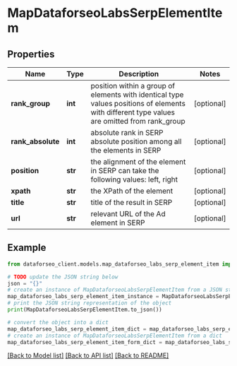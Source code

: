 # MapDataforseoLabsSerpElementItem


## Properties

Name | Type | Description | Notes
------------ | ------------- | ------------- | -------------
**rank_group** | **int** | position within a group of elements with identical type values positions of elements with different type values are omitted from rank_group | [optional] 
**rank_absolute** | **int** | absolute rank in SERP absolute position among all the elements in SERP | [optional] 
**position** | **str** | the alignment of the element in SERP can take the following values: left, right | [optional] 
**xpath** | **str** | the XPath of the element | [optional] 
**title** | **str** | title of the result in SERP | [optional] 
**url** | **str** | relevant URL of the Ad element in SERP | [optional] 

## Example

```python
from dataforseo_client.models.map_dataforseo_labs_serp_element_item import MapDataforseoLabsSerpElementItem

# TODO update the JSON string below
json = "{}"
# create an instance of MapDataforseoLabsSerpElementItem from a JSON string
map_dataforseo_labs_serp_element_item_instance = MapDataforseoLabsSerpElementItem.from_json(json)
# print the JSON string representation of the object
print(MapDataforseoLabsSerpElementItem.to_json())

# convert the object into a dict
map_dataforseo_labs_serp_element_item_dict = map_dataforseo_labs_serp_element_item_instance.to_dict()
# create an instance of MapDataforseoLabsSerpElementItem from a dict
map_dataforseo_labs_serp_element_item_form_dict = map_dataforseo_labs_serp_element_item.from_dict(map_dataforseo_labs_serp_element_item_dict)
```
[[Back to Model list]](../README.md#documentation-for-models) [[Back to API list]](../README.md#documentation-for-api-endpoints) [[Back to README]](../README.md)


